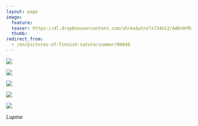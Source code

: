 ```yaml
---
layout: page
image:
  feature:
  teaser: https://dl.dropboxusercontent.com/sh/ea1wtnz7z734o12/AADvHYRzYH0JK38L8A8DdZjSa/luontokuvat/kes%C3%A4/2/DSC31820-245px.jpg
  thumb:
redirect_from:
  - /en/pictures-of-finnish-nature/summer/00040
---
```


[![](https://dl.dropboxusercontent.com/sh/ea1wtnz7z734o12/AACa4j69m7SjCv3rJr6kDccGa/luontokuvat/kes%C3%A4/2/DSC31803-800px.jpg)](https://dl.dropboxusercontent.com/sh/ea1wtnz7z734o12/AAB29QH3X9f3NLzp1mAcctOWa/luontokuvat/kes%C3%A4/2/DSC31803.jpg)

[![](https://dl.dropboxusercontent.com/sh/ea1wtnz7z734o12/AAC9mOgY9kGqZSAxBfxHrDhKa/luontokuvat/kes%C3%A4/2/DSC31820-800px.jpg)](https://dl.dropboxusercontent.com/sh/ea1wtnz7z734o12/AAD2T4IvxlZBaPP8jXAY02_ha/luontokuvat/kes%C3%A4/2/DSC31820.jpg)

[![](https://dl.dropboxusercontent.com/sh/ea1wtnz7z734o12/AAAaSM4g83vUGBptN5atbCgma/luontokuvat/kes%C3%A4/2/DSC31824-800px.jpg)](https://dl.dropboxusercontent.com/sh/ea1wtnz7z734o12/AADbjFOxui9-X8AWZxs8gzqVa/luontokuvat/kes%C3%A4/2/DSC31824.jpg)

[![](https://dl.dropboxusercontent.com/sh/ea1wtnz7z734o12/AACRl3Y_ePOvfKWl4NJED2rfa/luontokuvat/kes%C3%A4/2/DSC31837-800px.jpg)](https://dl.dropboxusercontent.com/sh/ea1wtnz7z734o12/AABWZdsnyHmMpRQ27QOazIT2a/luontokuvat/kes%C3%A4/2/DSC31837.jpg)

[![](https://dl.dropboxusercontent.com/sh/ea1wtnz7z734o12/AAB2hKKTYAa2WC7B7yyXXAyla/luontokuvat/kes%C3%A4/2/DSC31841-800px.jpg)](https://dl.dropboxusercontent.com/sh/ea1wtnz7z734o12/AAAYaTNBHGq0vzr3yqbxIRUaa/luontokuvat/kes%C3%A4/2/DSC31841.jpg)

*Lupine*
